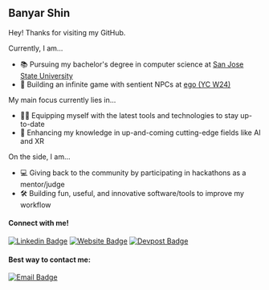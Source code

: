 ## **Banyar Shin**

Hey! Thanks for visiting my GitHub.

Currently, I am...
- 📚 Pursuing my bachelor's degree in computer science at [San Jose State University](https://www.sjsu.edu/)
- 💼 Building an infinite game with sentient NPCs at [ego (YC W24)](https://www.egoai.com)

My main focus currently lies in...
- 🧑‍💻 Equipping myself with the latest tools and technologies to stay up-to-date 
- 🧠 Enhancing my knowledge in up-and-coming cutting-edge fields like AI and XR

On the side, I am...
- 💻 Giving back to the community by participating in hackathons as a mentor/judge
- 🛠️ Building fun, useful, and innovative software/tools to improve my workflow

#### Connect with me!
[![Linkedin Badge](https://img.shields.io/badge/LinkedIn-0077B5?style=for-the-badge&logo=linkedin&logoColor=white)](https://www.linkedin.com/in/banyar-shin/)
[![Website Badge](https://img.shields.io/badge/website-000000?style=for-the-badge&logo=About.me&logoColor=white)](https://banyar.dev)
[![Devpost Badge](https://img.shields.io/badge/Devpost-003E54?style=for-the-badge&logo=Devpost&logoColor=white)](https://www.devpost.com/banyar-shin)

#### Best way to contact me:
[![Email Badge](https://img.shields.io/badge/Gmail-Contact_Me-green?style=flat-square&logo=gmail&logoColor=FFFFFF&labelColor=3A3B3C&color=62F1CD)](mailto:banyar.minshin@gmail.com)
